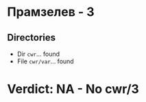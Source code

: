 # Прамзелев - 3
## Directories
- Dir `cwr`... found
- File `cwr/var`... found
# Verdict: **NA** - No cwr/3
